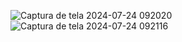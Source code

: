 ![Captura de tela 2024-07-24 092020](https://github.com/user-attachments/assets/3a487616-a627-4300-abb4-10c567f84730)
![Captura de tela 2024-07-24 092116](https://github.com/user-attachments/assets/bd5a3fa1-111a-42b1-940d-1d8c25ccb447)
